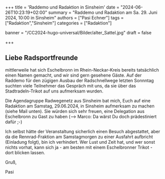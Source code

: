 +++
title = 'Raddemo und Radaktion in Sinsheim'
date = "2024-06-26T10:23:19+02:00"
summary = "Raddemo und Radaktion am Sa. 29. Juni 2024, 10:00 in Sinsheim"
authors = ["Pasi Echner"]
tags = ["Radaktion","Sinsheim"]
categories = ["Radaktion"]

banner = "/CC2024-hugo-universal/Bilder/alter_Sattel.jpg"
draft = false

+++
## Liebe Radsportfreunde

mittlerweile hat sich Eschelbronn im Rhein-Neckar-Kreis bereits tatsächlich einen Namen gemacht, und wir sind gern gesehene Gäste. Auf der Raddemo für den zügigen Ausbau der Radschnellwege letzten Sonnntag suchten viele Teilnehmer das Gespräch mit uns, da sie über das Stadtradeln-Trikot auf uns aufmerksam wurden.

Die Agendagruppe Radwegenetz aus Sinsheim bat mich, Euch auf eine Radaktion am Samstag, 29.06.2024, in Sinsheim aufmerksam zu machen (siehe Mail unten). Sie würden sich sehr freuen, eine Delegation aus Eschelbronn zu Gast zu haben (--> Marco: Da wärst Du doch prädestiniert dafür ;-)

Ich selbst hätte der Veranstaltung sicherlich einen Besuch abgestattet, aber da die Rennrad-Fraktion am Samstagmorgen zu einer Ausfahrt aufbricht (Einladung folgt), bin ich verhindert. Wer Lust und Zeit hat, und wer sonst nichts vorhat, kann sich ja - am besten mit einem Eschelbronner Trikot - dort blicken lassen.

Gruß,

Pasi
